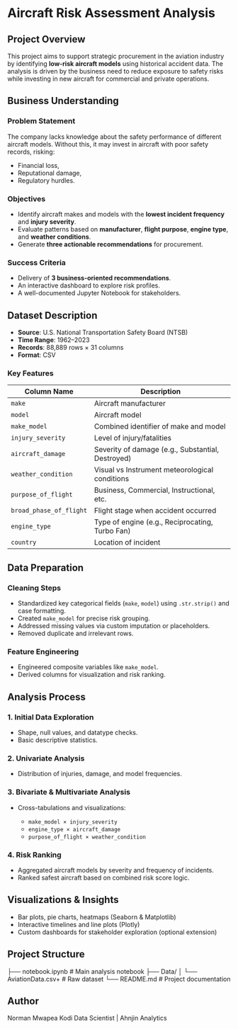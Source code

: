 # Aircraft Risk Assessment Analysis

## Project Overview

This project aims to support strategic procurement in the aviation industry by identifying **low-risk aircraft models** using historical accident data. The analysis is driven by the business need to reduce exposure to safety risks while investing in new aircraft for commercial and private operations.

## Business Understanding

### Problem Statement

The company lacks knowledge about the safety performance of different aircraft models. Without this, it may invest in aircraft with poor safety records, risking:

* Financial loss,
* Reputational damage,
* Regulatory hurdles.

### Objectives

* Identify aircraft makes and models with the **lowest incident frequency** and **injury severity**.
* Evaluate patterns based on **manufacturer**, **flight purpose**, **engine type**, and **weather conditions**.
* Generate **three actionable recommendations** for procurement.

### Success Criteria

* Delivery of **3 business-oriented recommendations**.
* An interactive dashboard to explore risk profiles.
* A well-documented Jupyter Notebook for stakeholders.

## Dataset Description

* **Source**: U.S. National Transportation Safety Board (NTSB)
* **Time Range**: 1962–2023
* **Records**: 88,889 rows × 31 columns
* **Format**: CSV

### Key Features

| Column Name             | Description                                       |
| ----------------------- | ------------------------------------------------- |
| `make`                  | Aircraft manufacturer                             |
| `model`                 | Aircraft model                                    |
| `make_model`            | Combined identifier of make and model             |
| `injury_severity`       | Level of injury/fatalities                        |
| `aircraft_damage`       | Severity of damage (e.g., Substantial, Destroyed) |
| `weather_condition`     | Visual vs Instrument meteorological conditions    |
| `purpose_of_flight`     | Business, Commercial, Instructional, etc.         |
| `broad_phase_of_flight` | Flight stage when accident occurred               |
| `engine_type`           | Type of engine (e.g., Reciprocating, Turbo Fan)   |
| `country`               | Location of incident                              |

## Data Preparation

### Cleaning Steps

* Standardized key categorical fields (`make`, `model`) using `.str.strip()` and case formatting.
* Created `make_model` for precise risk grouping.
* Addressed missing values via custom imputation or placeholders.
* Removed duplicate and irrelevant rows.

### Feature Engineering

* Engineered composite variables like `make_model`.
* Derived columns for visualization and risk ranking.

## Analysis Process

### 1. **Initial Data Exploration**

* Shape, null values, and datatype checks.
* Basic descriptive statistics.

### 2. **Univariate Analysis**

* Distribution of injuries, damage, and model frequencies.

### 3. **Bivariate & Multivariate Analysis**

* Cross-tabulations and visualizations:

  * `make_model × injury_severity`
  * `engine_type × aircraft_damage`
  * `purpose_of_flight × weather_condition`

### 4. **Risk Ranking**

* Aggregated aircraft models by severity and frequency of incidents.
* Ranked safest aircraft based on combined risk score logic.

## Visualizations & Insights

* Bar plots, pie charts, heatmaps (Seaborn & Matplotlib)
* Interactive timelines and line plots (Plotly)
* Custom dashboards for stakeholder exploration (optional extension)

## Project Structure

├── notebook.ipynb            # Main analysis notebook
├── Data/
│   └── AviationData.csv+      # Raw dataset
└── README.md                 # Project documentation

## Author
Norman Mwapea Kodi
Data Scientist | Ahnjin Analytics
